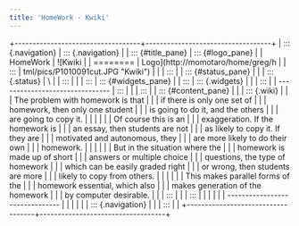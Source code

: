 ```yaml
---
title: 'HomeWork - Kwiki'
---
```


+-----------------------------------+-----------------------------------+
| ::: {.navigation}                 | ::: {.navigation}                 |
| ::: {#title_pane}                 | ::: {#logo_pane}                  |
| HomeWork                          | ![Kwiki                           |
| ========                          | Logo](http://momotaro/home/greg/h |
| :::                               | tml/pics/P1010091cut.JPG "Kwiki") |
|                                   | :::                               |
| ::: {#status_pane}                |                                   |
| ::: {.status}                     | \                                 |
| :::                               |                                   |
| :::                               | ::: {#widgets_pane}               |
| :::                               | ::: {.widgets}                    |
|                                   | :::                               |
| -------------------------------   | :::                               |
|                                   | :::                               |
| ::: {#content_pane}               |                                   |
| ::: {.wiki}                       |                                   |
| The problem with homework is that |                                   |
| if there is only one set of       |                                   |
| homework, then only one student   |                                   |
| is going to do it, and the others |                                   |
| are going to copy it.             |                                   |
|                                   |                                   |
| Of course this is an              |                                   |
| exaggeration. If the homework is  |                                   |
| an essay, then students are not   |                                   |
| as likely to copy it. If they are |                                   |
| motivated and autonomous, they    |                                   |
| are more likely to do their own   |                                   |
| homework.                         |                                   |
|                                   |                                   |
| But in the situation where the    |                                   |
| homework is made up of short      |                                   |
| answers or multiple choice        |                                   |
| questions, the type of homework   |                                   |
| which can be easily graded right  |                                   |
| or wrong, then students are more  |                                   |
| likely to copy from others.       |                                   |
|                                   |                                   |
| This makes parallel forms of the  |                                   |
| homework essential, which also    |                                   |
| makes generation of the homework  |                                   |
| by computer desirable.            |                                   |
| :::                               |                                   |
| :::                               |                                   |
|                                   |                                   |
| -------------------------------   |                                   |
|                                   |                                   |
| ::: {.navigation}                 |                                   |
| :::                               |                                   |
+-----------------------------------+-----------------------------------+
